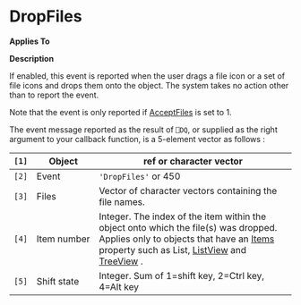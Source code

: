 




<h1 class="heading"><span class="name">DropFiles</span></h1>

**Applies To**


**Description**


If enabled, this event is reported when the user drags a file icon or a set of file icons and drops them onto the object. The system takes no action other than to report the event.


Note that the event is only reported if [AcceptFiles](./acceptfiles.md) is set to 1.


The event message reported as the result of `⎕DQ`, or supplied as the right argument to your callback function, is a 5-element vector as follows :


| `[1]` | Object | ref or character vector |
| --- | --- | ---  |
| `[2]` | Event | `'DropFiles'` or 450 |
| `[3]` | Files | Vector of character vectors containing the file names. |
| `[4]` | Item number | Integer. The index of the item within the object onto which the file(s) was dropped. Applies only to objects that have an [Items](./items.md) property such as List, [ListView](./listview.md) and [TreeView](./treeview.md) . |
| `[5]` | Shift state | Integer. Sum of 1=shift key, 2=Ctrl key, 4=Alt key |



